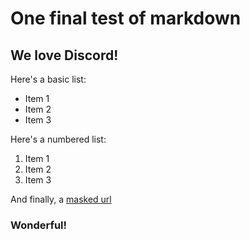 # One final test of markdown

## We love Discord!

Here's a basic list:

- Item 1
- Item 2
- Item 3

Here's a numbered list:

1. Item 1
2. Item 2
3. Item 3

And finally, a [masked url](https://github.com/unbound-mod)

### Wonderful!
